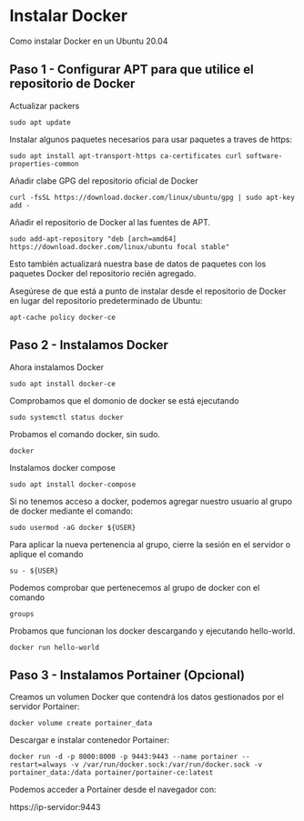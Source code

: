 # Instalar Docker

Como instalar Docker en un Ubuntu 20.04

## Paso 1 - Configurar APT para que utilice el repositorio de Docker

Actualizar packers

``` shell
sudo apt update
```

Instalar algunos paquetes necesarios para usar paquetes a traves de https:

``` shell
sudo apt install apt-transport-https ca-certificates curl software-properties-common
```

Añadir clabe GPG del repositorio oficial de Docker

``` shell
curl -fsSL https://download.docker.com/linux/ubuntu/gpg | sudo apt-key add -
```

Añadir el repositorio de Docker al las fuentes de APT.

``` shell
sudo add-apt-repository "deb [arch=amd64] https://download.docker.com/linux/ubuntu focal stable"
```

Esto también actualizará nuestra base de datos de paquetes con los paquetes Docker del repositorio recién agregado.

Asegúrese de que está a punto de instalar desde el repositorio de Docker en lugar del repositorio predeterminado de Ubuntu:

``` shell
apt-cache policy docker-ce
```

## Paso 2 - Instalamos Docker

Ahora instalamos Docker

``` shell
sudo apt install docker-ce
```

Comprobamos que el domonio de docker se está ejecutando

``` shell
sudo systemctl status docker
```

Probamos el comando docker, sin sudo.

``` shell
docker
```

Instalamos docker compose

``` shell
sudo apt install docker-compose
```

Si no tenemos acceso a docker, podemos agregar nuestro usuario  al grupo de docker mediante el comando:

``` shell
sudo usermod -aG docker ${USER}
```

Para aplicar la nueva pertenencia al grupo, cierre la sesión en el servidor o aplique el comando

``` shell
su - ${USER}
```

Podemos comprobar que pertenecemos al grupo de docker con el comando

``` shell
groups
```

Probamos que funcionan los docker descargando y ejecutando hello-world.

``` shell
docker run hello-world
```

## Paso 3 - Instalamos Portainer (Opcional)

Creamos un volumen Docker que contendrá los datos gestionados por el servidor Portainer:

``` shell
docker volume create portainer_data
```

Descargar e instalar contenedor Portainer:

``` shell
docker run -d -p 8000:8000 -p 9443:9443 --name portainer --restart=always -v /var/run/docker.sock:/var/run/docker.sock -v portainer_data:/data portainer/portainer-ce:latest
```

Podemos acceder a Portainer desde el navegador con:

https://ip-servidor:9443
